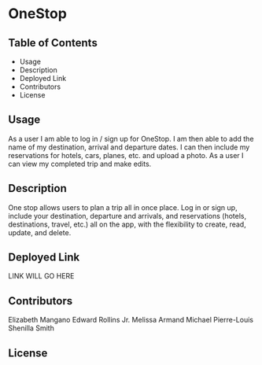 # OneStop

## Table of Contents

* Usage
* Description
* Deployed Link
* Contributors
* License


## Usage
As a user I am able to log in / sign up for OneStop.
I am then able to add the name of my destination, arrival and departure dates.
I can then include my reservations for hotels, cars, planes, etc. and upload a photo.
As a user I can view my completed trip and make edits.

## Description
One stop allows users to plan a trip all in once place. 
Log in or sign up, include your destination, departure and arrivals, and reservations (hotels, destinations, travel, etc.) all on the app, with the flexibility to create, read, update, and delete. 

## Deployed Link

LINK WILL GO HERE

## Contributors

Elizabeth Mangano
Edward Rollins Jr.
Melissa Armand
Michael Pierre-Louis
Shenilla Smith

## License

